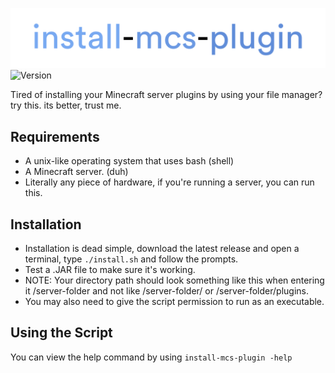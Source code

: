 ![install-mcs-plugin logo](img/imp.png)
![Version](https://img.shields.io/badge/version-1.0-blue?style=for-the-badge)

Tired of installing your Minecraft server plugins by using your file manager? try this. its better, trust me.

## Requirements

  - A unix-like operating system that uses bash (shell) 
  - A Minecraft server. (duh) 
  - Literally any piece of hardware, if you're running a server, you can run this. 

## Installation 
- Installation is dead simple, download the latest release and open a terminal, type `./install.sh` and follow the prompts.
- Test a .JAR file to make sure it's working.
- NOTE: Your directory path should look something like this when entering it /server-folder and not like /server-folder/ or /server-folder/plugins.
- You may also need to give the script permission to run as an executable.
## Using the Script 
You can view the help command by using 
`
install-mcs-plugin -help
`
